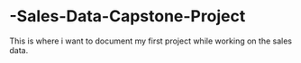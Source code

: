 # -Sales-Data-Capstone-Project
This is where i want to document my first project while working on the sales data.
